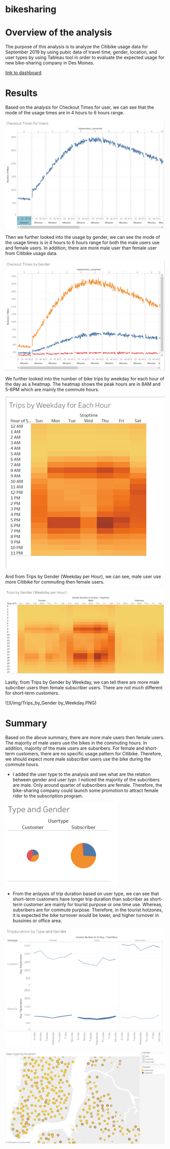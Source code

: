 # bikesharing

# Overview of the analysis
The purpose of this analysis is to analyze the Citibike usage data for September 2019 by using pubic data of travel time, gender, location, and user types by using Tableau tool in order to evaluate the expected usage for new bike-sharing company in Des Moines.

[link to dashboard](https://public.tableau.com/profile/terry4927#!/vizhome/NYCCitibikeanalysis_16063285192110/NYCCitibikeanalysis?publish=yes)

# Results
Based on the analysis for Checkout Times for user, we can see that the mode of the usage times are in 4 hours to 6 hours range. 

![](/img/Checkout_Times_for_Users.PNG)

Then we further looked into the usage by gender, we can see the mode of the usage times is in 4 hours to 6 hours range for both the male users use and female users. In addition, there are more male user than female user from Citibike usage data.

![](/img/Checkout_Times_by_Gender.PNG)

We further looked into the number of bike trips by weekday for each hour of the day as a heatmap. The heatmap shows the peak hours are in 8AM and 5-6PM which are mainly the commute hours. 

![](/img/Trips_by_Weekday_for_Each_Hour.PNG)

And from Trips by Gender (Weekday per Hour), we can see, male user use more Citibike for commuting then female users.

![](/img/Trips_by_Gender_Weekday_per_Hour.PNG)
[](/img/Trips_by_Weekday_for_Each_Hour.PNG)

Lastly, from Trips by Gender by Weekday, we can tell there are more male subcriber users then female subscriber users.
There are not much different for short-term customers.

![](/img/Trips_by_Gender by_Weekday.PNG)



# Summary
Based on the above summary, there are more male users then female users. The majority of male users use the bikes in the commuting hours. In addition, majority of the male users are subsribers. For female and short-term customers, there are no specific usage pattern for Citibike. Therefore, we should expect more male subscriber users use the bike during the commute hours.  

- I added the user type to the analysis and see what are the relation between gender and user typr. I noticed the majority of the subcribers are male. Only around quarter of subscribers are female. Therefore, the bike-sharing company could launch some promotion to attract female rider to the subscription program.

![](/img/Type_and_Gender.PNG)

- From the anlaysis of trip duration based on user type, we can see that short-term customers have longer trip duration than subcriber as short-term customer are mainly for tourist purpose or one time use. Whereas, subsribers are for commute purpose. Therefore, in the tourist hotzones, it is expected the bike turnover would be lower, and higher turnover in bussines or office area.

![](/img/Tripduration_by_Type_and_Gender.PNG)

![](/img/User_type_by_location.PNG)




